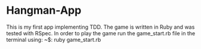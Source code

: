 # Hangman-App
This is my first app implementing TDD. The game is written in Ruby and was tested with RSpec.
In order to play the game run the game_start.rb file in the terminal using: ~$: ruby game_start.rb
